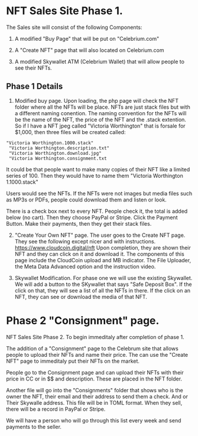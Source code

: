 # NFT Sales Site Phase 1.

The Sales site will consist of the following Components:

1. A modified "Buy Page" that will be put on "Celebrium.com"

2. A "Create NFT" page that will also located on Celebrium.com

3. A modified Skywallet ATM (Celebrium Wallet) that will allow people to see their NFTs. 



## Phase 1 Details

1. Modified buy page. 
Upon loading, the php page will check the NFT folder where all the NFTs will be place. NFTs are just stack files but with a different naming conention. The naming convention for the NFTs will be the name of the NFT, the price of the NFT and the .stack extention. So if I have a NFT jpeg called "Victoria Worthington" that is forsale for $1,000, then three files will be created called:
```
"Victoria Worthington.1000.stack"  
 "Victoria Worthington.description.txt"
 "Victoria Worthington.download.jpg"
 "Victoria Worthington.consignment.txt
 ```
 
 
It could be that people want to make many copies of their NFT like a limited series of 100. Then they would have to name them "Victoria Worthington 1.1000.stack"

Users would see the NFTs. If the NFTs were not images but media files such as MP3s or PDFs, people could download them and listen or look. 

There is a check box next to every NFT. People check it, the total is added below (no cart). Then they choose PayPal or Stripe. Click the Payment Button. Make their payments, then they get their stack files. 

2. "Create Your Own NFT" page. 
The user goes to the Create NFT page. They see the following except nicer and with instructions. https://www.cloudcoin.digital/nft Upon completion, they are shown their NFT and they can click on it and download it. The components of this page include the CloudCoin upload and MB indicator. The File Uploader, the Meta Data Advanced option and the instruction video. 

3. Skywallet Modification. 
For phase one we will use the existing Skywallet. 
We will add a button to the SKywallet that says "Safe Deposit Box". If the click on that, they will see a list of all the NFTs in there. If the click on an NFT, they can see or download the media of that NFT. 

# Phase 2 "Consignment" page.
NFT Sales Site Phase 2. To begin immeditaly after completion of phase 1. 

The addition of a "Consignment" page to the Celebrum site that allows people to upload their NFTs and name their price. The can use the "Create NFT" page to immeditaly put their NFTs on the market. 


People go to the Consignment page and can upload their NFTs with their price in CC or in $$ and description. 
These are placed in the NFT folder. 

Another file will go into the "Consignments" folder that shows who is the owner the NFT, their email and their address to send them a check. And or Their Skywalle address. This file will be in TOML format. When they sell, there will be a record in PayPal or Stripe. 

We will have a person who will go through this list every week and send payments to the seller. 

